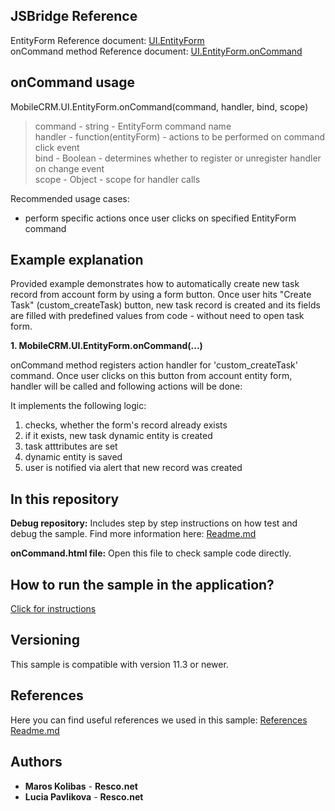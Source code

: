 ## JSBridge Reference

EntityForm Reference document: [UI.EntityForm](https://www.resco.net/javascript-bridge-reference/#MobileCRM_UI_EntityForm)
<br />onCommand method Reference document: [UI.EntityForm.onCommand](https://www.resco.net/javascript-bridge-reference/#MobileCRM_UI_EntityForm_onCommand)

## onCommand usage

MobileCRM.UI.EntityForm.onCommand(command, handler, bind, scope)

> command - string - EntityForm command name
<br /> handler - function(entityForm) - actions to be performed on command click event 
<br />bind - Boolean - determines whether to register or unregister handler on change event 
<br />scope - Object - scope for handler calls

Recommended usage cases:
- perform specific actions once user clicks on specified EntityForm command

## Example explanation

Provided example demonstrates how to automatically create new task record from account form by using a form button. Once user hits "Create Task" (custom_createTask) button, new task record is created and its fields are filled with predefined values from code - without need to open task form.

**1.	MobileCRM.UI.EntityForm.onCommand(...)**

onCommand method registers action handler for 'custom_createTask' command. Once user clicks on this button from account entity form, handler will be called and following actions will be done:

It implements the following logic:
1. checks, whether the form's record already exists
2. if it exists, new task dynamic entity is created
3. task atttributes are set
4. dynamic entity is saved
5. user is notified via alert that new record was created

## In this repository
    
**Debug repository:**
Includes step by step instructions on how test and debug the sample.
Find more information here: [Readme.md](https://github.com/Resconet/JSBridge/blob/master/samples/UI/EntityForm/onCommand/Debug/README.md)

**onCommand.html file:**
Open this file to check sample code directly.

## How to run the sample in the application?

[Click for instructions](https://github.com/Resconet/JSBridge/tree/master/samples)

## Versioning

This sample is compatible with version 11.3 or newer.

## References

Here you can find useful references we used in this sample: [References Readme.md](https://github.com/Resconet/JSBridge/blob/master/README.md) 

## Authors

* **Maros Kolibas** - **Resco.net**
* **Lucia Pavlikova** - **Resco.net**
